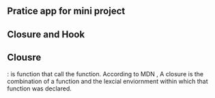 ## Pratice app for mini project

## Closure and Hook

## Clousre
 : is function that call the function. According to MDN , A closure is the combination of a  function and the lexcial enviornment within which that function was declared. 